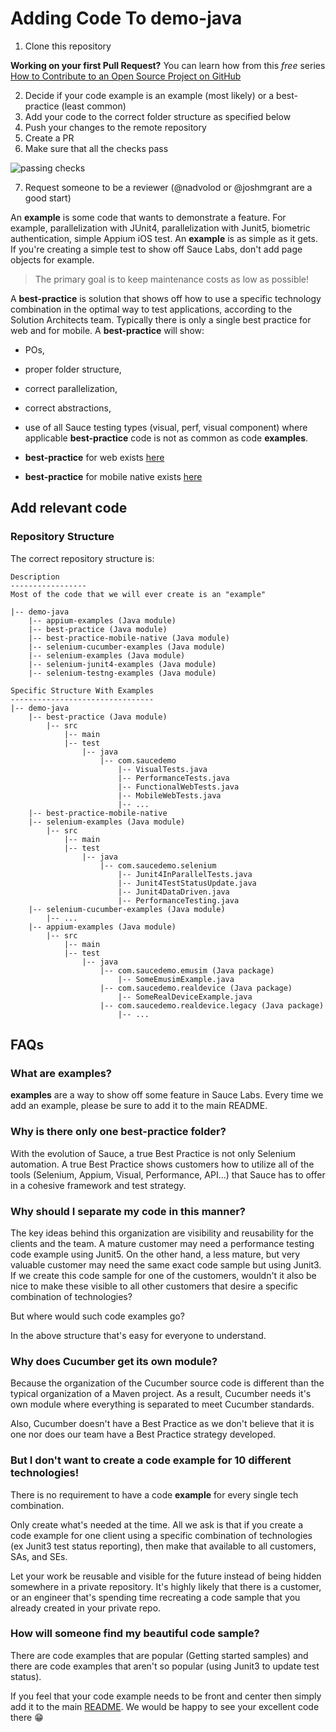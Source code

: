 # Adding Code To demo-java

1. Clone this repository

**Working on your first Pull Request?** You can learn how from this *free* series [How to Contribute to an Open Source Project on GitHub](https://kcd.im/pull-request)

2. Decide if your code example is an example (most likely) or a best-practice (least common)
3. Add your code to the correct folder structure as specified below
4. Push your changes to the remote repository
5. Create a PR
6. Make sure that all the checks pass

![passing checks](./images/checks.png)

7. Request someone to be a reviewer (@nadvolod or @joshmgrant are a good start)

An **example** is some code that wants to demonstrate a feature. 
For example, parallelization with JUnit4, parallelization with
Junit5,
biometric authentication, simple Appium iOS test. An **example** is as simple as it gets.
If you're creating a simple test to show off Sauce Labs, don't
add page objects for example.

> The primary goal is to keep maintenance costs as low as possible!

A **best-practice** is solution that shows off
how to use a specific technology combination in the optimal way
to test applications, according to the Solution Architects team. Typically there is
only a single best practice for web and for mobile. 
A **best-practice** will show:
* POs, 
* proper folder structure, 
* correct parallelization, 
* correct abstractions,
* use of all Sauce testing types (visual, perf, visual component) where applicable
**best-practice** code is not as common as code **examples**.

* **best-practice** for web exists [here](./best-practice)
* **best-practice** for mobile native exists [here](./best-practice-mobile-native)

## Add relevant code

### Repository Structure

The correct repository structure is:

```text
Description
-----------------
Most of the code that we will ever create is an "example"

|-- demo-java
    |-- appium-examples (Java module)
    |-- best-practice (Java module)
    |-- best-practice-mobile-native (Java module)
    |-- selenium-cucumber-examples (Java module)
    |-- selenium-examples (Java module)
    |-- selenium-junit4-examples (Java module)
    |-- selenium-testng-examples (Java module)
```

```text
Specific Structure With Examples
--------------------------------
|-- demo-java
    |-- best-practice (Java module)
        |-- src
            |-- main
            |-- test
                |-- java
                    |-- com.saucedemo
                        |-- VisualTests.java
                        |-- PerformanceTests.java
                        |-- FunctionalWebTests.java
                        |-- MobileWebTests.java
                        |-- ...
    |-- best-practice-mobile-native
    |-- selenium-examples (Java module)
        |-- src
            |-- main
            |-- test
                |-- java
                    |-- com.saucedemo.selenium
                        |-- Junit4InParallelTests.java
                        |-- Junit4TestStatusUpdate.java
                        |-- Junit4DataDriven.java
                        |-- PerformanceTesting.java
    |-- selenium-cucumber-examples (Java module)
        |-- ...
    |-- appium-examples (Java module)
        |-- src
            |-- main
            |-- test
                |-- java
                    |-- com.saucedemo.emusim (Java package)
                        |-- SomeEmusimExample.java
                    |-- com.saucedemo.realdevice (Java package)
                        |-- SomeRealDeviceExample.java
                    |-- com.saucedemo.realdevice.legacy (Java package)
                        |-- ...
```

## FAQs

### What are examples?

**examples** are a way to show off some feature in Sauce Labs.
Every time we add an example, please be sure to add it to the main README.

### Why is there only one best-practice folder?

With the evolution of Sauce, a true Best Practice is not only
Selenium automation. A true Best Practice shows customers
how to utilize all of the tools (Selenium, Appium, Visual, Performance, API...)
that Sauce has to offer in a cohesive framework
and test strategy.

### Why should I separate my code in this manner?

The key ideas behind this organization are visibility and 
reusability for the clients and the team. A mature customer may need
a performance testing code example using Junit5. On the other
hand, a less mature, but very valuable customer may need the 
same exact code sample but using Junit3. If we create
this code sample for one of the customers, wouldn't it
also be nice to make these visible to all other customers
that desire a specific combination of technologies?

But where would such code examples go? 

In the above structure that's easy for everyone to understand.

### Why does Cucumber get its own module?

Because the organization of the Cucumber source code is
different than the typical organization of a Maven project.
As a result, Cucumber needs it's own module where everything
is separated to meet Cucumber standards.

Also, Cucumber doesn't have a Best Practice as we don't
believe that it is one nor does our team have a Best Practice strategy
developed.

### But I don't want to create a code example for 10 different technologies!

There is no requirement to have a code **example** for every single tech combination.

Only create what's needed at the time. 
All we ask is that if you create a code example for one client
using a specific combination of technologies (ex Junit3 test status reporting), 
then make
that available to all customers, SAs, and SEs. 

Let your work be reusable and visible for the future instead
of being hidden somewhere in a private repository. It's highly
likely that there is a customer, or an engineer that's 
spending time recreating a code sample that you already 
created in your private repo.

### How will someone find my beautiful code sample?

There are code examples that are popular 
(Getting started samples) and there are code examples that
aren't so popular (using Junit3 to update test status).

If you feel that your code example needs to be front and
center then simply add it to the main [README](README.md).
We would be happy to see your excellent code there 😁
